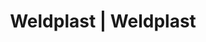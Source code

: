 ---
Filename: "eshop-products-variant132"
Link: "file:/Users/vinayakpatel/Downloads/www.weldplast.cz/eshop_products_compare/add/eshop-products-variant132"
product_name: "null"
product_id: "null"
title: "Weldplast | Weldplast"
product_desc: ""
product_specs: ""
product_downloads: ""
href: ""
p_desc_2: ""
accessories: ""
similar_products: ""
---